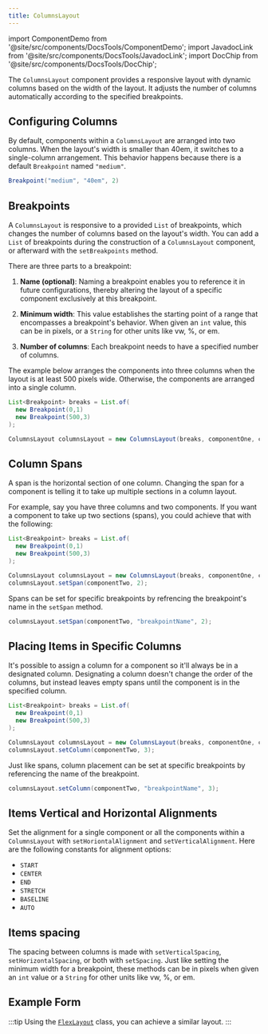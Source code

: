 ```yaml
---
title: ColumnsLayout
---
```


import ComponentDemo from '@site/src/components/DocsTools/ComponentDemo';
import JavadocLink from '@site/src/components/DocsTools/JavadocLink';
import DocChip from '@site/src/components/DocsTools/DocChip';

<DocChip tooltipText="This component will render with a shadow DOM, an API built into the browser that facilitates encapsulation." label="Shadow" component="a" href="../glossary#shadow-dom" target="_blank" clickable={true} iconName="shadow" />

<DocChip tooltipText="The name of the web component that will render in the DOM." label="dwc-columns-layout" clickable={false} iconName='code'/>

<JavadocLink type="foundation" location="com/webforj/component/layout/columnslayout" top='true'/>

The `ColumnsLayout` component provides a responsive layout with dynamic columns based on the width of the layout. It adjusts the number of columns automatically according to the specified breakpoints.

<ComponentDemo 
path='https://demo.webforj.com/webapp/controlsamples?class=componentdemos.columnslayoutdemos.ColumnsLayoutDemo' 
javaE='https://raw.githubusercontent.com/webforj/ControlSamples/main/src/main/java/componentdemos/columnslayoutdemos/ColumnsLayoutDemo.java'
height="450px"
/>

## Configuring Columns

By default, components within a `ColumnsLayout` are arranged into two columns. When the layout's width is smaller than 40em, it switches to a single-column arrangement. This behavior happens because there is a default `Breakpoint` named `"medium"`.

```java
Breakpoint("medium", "40em", 2)
```

## Breakpoints

A `ColumnsLayout` is responsive to a provided `List` of breakpoints, which changes the number of columns based on the layout's width.
You can add a `List` of breakpoints during the construction of a `ColumnsLayout` component, or afterward with the `setBreakpoints` method.

There are three parts to a breakpoint:

1. **Name (optional)**:
Naming a breakpoint enables you to reference it in future configurations, thereby altering the layout of a specific component exclusively at this breakpoint.

2. **Minimum width**:
This value establishes the starting point of a range that encompasses a breakpoint's behavior.
When given an `int` value, this can be in pixels, or a `String` for other units like vw, %, or em.

3. **Number of columns**:
Each breakpoint needs to have a specified number of columns.

The example below arranges the components into three columns when the layout is at least 500 pixels wide. Otherwise, the components are arranged into a single column.

```java
List<Breakpoint> breaks = List.of(
  new Breakpoint(0,1)
  new Breakpoint(500,3)
);

ColumnsLayout columnsLayout = new ColumnsLayout(breaks, componentOne, componentTwo, componentThree);
```

## Column Spans

A span is the horizontal section of one column. Changing the span for a component is telling it to take up multiple sections in a column layout.

For example, say you have three columns and two components. If you want a component to take up two sections (spans), you could achieve that with the following:

```java
List<Breakpoint> breaks = List.of(
  new Breakpoint(0,1)
  new Breakpoint(500,3)
);

ColumnsLayout columnsLayout = new ColumnsLayout(breaks, componentOne, componentTwo);
columnsLayout.setSpan(componentTwo, 2);
```

Spans can be set for specific breakpoints by refrencing the breakpoint's name in the `setSpan` method.

```java
columnsLayout.setSpan(componentTwo, "breakpointName", 2);
```

## Placing Items in Specific Columns

It's possible to assign a column for a component so it'll always be in a designated column. Designating a column doesn't change the order of the columns, but instead leaves empty spans until the component is in the specified column.

```java
List<Breakpoint> breaks = List.of(
  new Breakpoint(0,1)
  new Breakpoint(500,3)
);

ColumnsLayout columnsLayout = new ColumnsLayout(breaks, componentOne, componentTwo);
columnsLayout.setColumn(componentTwo, 3);
```

Just like spans, column placement can be set at specific breakpoints by referencing the name of the breakpoint.

```java
columnsLayout.setColumn(componentTwo, "breakpointName", 3);
```

## Items Vertical and Horizontal Alignments

Set the alignment for a single component or all the components within a `ColumnsLayout` with `setHoriontalAlignment` and `setVerticalAlignment`. Here are the following constants for alignment options:

* `START`
* `CENTER`
* `END`
* `STRETCH`
* `BASELINE`
* `AUTO`

## Items spacing
The spacing between columns is made with `setVerticalSpacing`, `setHorizontalSpacing`, or both with `setSpacing`. Just like setting the minimum width for a breakpoint, these methods can be in pixels when given an `int` value or a `String` for other units like vw, %, or em. 

## Example Form

<ComponentDemo 
path='https://demo.webforj.com/webapp/controlsamples?class=componentdemos.columnslayoutdemos.ColumnsLayoutFormDemo' 
javaE='https://raw.githubusercontent.com/webforj/ControlSamples/main/src/main/java/componentdemos/columnslayoutdemos/ColumnsLayoutFormDemo.java'
height="500px"
/>

:::tip
Using the [`FlexLayout`](../components/flex_layouts) class, you can achieve a similar layout.
:::